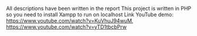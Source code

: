 All descriptions have been written in the report
This project is written in PHP so you need to install Xampp to run on localhost
Link YouTube demo: https://www.youtube.com/watch?v=KuVhuJ94wuM, https://www.youtube.com/watch?v=yTD1tbcbPrw

